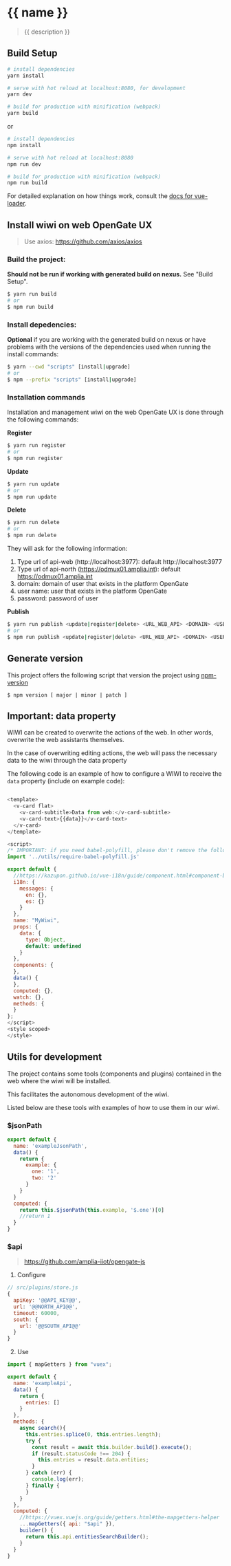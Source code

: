 # {{ name }}

> {{ description }}

## Build Setup

``` bash
# install dependencies
yarn install

# serve with hot reload at localhost:8080, for development
yarn dev

# build for production with minification (webpack)
yarn build
```

or

``` bash
# install dependencies
npm install

# serve with hot reload at localhost:8080
npm run dev

# build for production with minification (webpack)
npm run build
```

For detailed explanation on how things work, consult the [docs for vue-loader](http://vuejs.github.io/vue-loader).

## Install wiwi on web OpenGate UX

> Use axios: https://github.com/axios/axios

### Build the project:

**Should not be run if working with generated build on nexus.** 
See "Build Setup".

``` bash
$ yarn run build
# or
$ npm run build
```

### Install depedencies:

**Optional** if you are working with the generated build on nexus or have problems with the versions of the dependencies used when running the install commands:

``` bash
$ yarn --cwd "scripts" [install|upgrade]
# or
$ npm --prefix "scripts" [install|upgrade]
```

### Installation commands

Installation and management wiwi on the web OpenGate UX is done through the following commands:

**Register**

``` bash
$ yarn run register
# or
$ npm run register
```

**Update**

``` bash
$ yarn run update
# or
$ npm run update
```

**Delete**

``` bash
$ yarn run delete
# or
$ npm run delete
```


They will ask for the following information:

1. Type url of api-web (http://localhost:3977): default http://localhost:3977
2. Type url of api-north (https://odmux01.amplia.int): default https://odmux01.amplia.int
3. domain: domain of user that exists in the platform OpenGate
4. user name: user that exists in the platform OpenGate
5. password: password of user

**Publish**

``` bash
$ yarn run publish <update|register|delete> <URL_WEB_API> <DOMAIN> <USER> <PASSWORD> <URL_NORTH_API> 
# or
$ npm run publish <update|register|delete> <URL_WEB_API> <DOMAIN> <USER> <PASSWORD> <URL_NORTH_API>
```

## Generate version

This project offers the following script that version the project using [npm-version](https://docs.npmjs.com/cli/version)

``` shell
$ npm version [ major | minor | patch ]
```

## Important: data property

WIWI can be created to overwrite the actions of the web. In other words, overwrite the web assistants themselves.

In the case of overwriting editing actions, the web will pass the necessary data to the wiwi through the data property

The following code is an example of how to configure a WIWI to receive the `data` property (include on example code):

```javascript

<template>
  <v-card flat>
    <v-card-subtitle>Data from web:</v-card-subtitle>
    <v-card-text>{{data}}</v-card-text>
  </v-card>
</template>

<script>
/* IMPORTANT: if you need babel-polyfill, please don't remove the following import */
import '../utils/require-babel-polyfill.js'

export default {
  //https://kazupon.github.io/vue-i18n/guide/component.html#component-based-localization
  i18n: {
    messages: {
      en: {},
      es: {}
    }
  },
  name: "MyWiwi",
  props: {
    data: {
      type: Object,
      default: undefined
    }
  },
  components: {
  },
  data() {
  },
  computed: {},
  watch: {},
  methods: {
  }
};
</script>
<style scoped>
</style>

```

## Utils for development

The project contains some tools (components and plugins) contained in the web where the wiwi will be installed.

This facilitates the autonomous development of the wiwi.

Listed below are these tools with examples of how to use them in our wiwi.

### $jsonPath

``` javascript
export default {
  name: 'exampleJsonPath',
  data() {
    return {
      example: {
        one: '1',
        two: '2'
      }
    }
  }
  computed: {
    return this.$jsonPath(this.example, '$.one')[0]
    //return 1
  }
}
```

### $api 

> https://github.com/amplia-iiot/opengate-js

1. Configure 

``` javascript
// src/plugins/store.js
{
  apiKey: '@@API_KEY@@',
  url: '@@NORTH_API@@',
  timeout: 60000,
  south: {
    url: '@@SOUTH_API@@'
  }
}

```

2. Use

``` javascript
import { mapGetters } from "vuex";

export default {
  name: 'exampleApi',
  data() {
    return {
      entries: []
    }
  },
  methods: {
    async search(){
      this.entries.splice(0, this.entries.length);
      try {
        const result = await this.builder.build().execute();
        if (result.statusCode !== 204) {
          this.entries = result.data.entities;
        }
      } catch (err) {
        console.log(err);
      } finally {
      }
    }
  },
  computed: {
    //https://vuex.vuejs.org/guide/getters.html#the-mapgetters-helper
    ...mapGetters({ api: "$api" }),
    builder() {
      return this.api.entitiesSearchBuilder();
    }
  }
}
```

